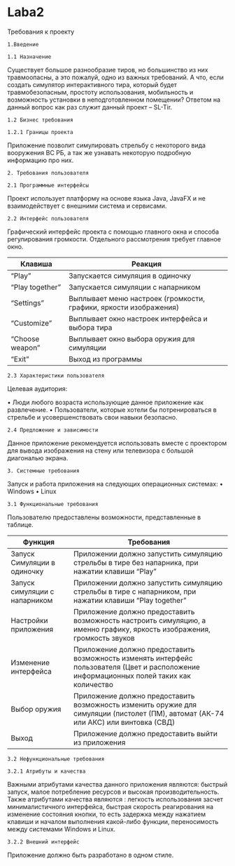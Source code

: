 # Laba2
Требования к проекту

	1.Введение

	1.1 Назначение 

Существует большое разнообразие тиров, но большинство из них травмоопасны, а это пожалуй, одно из важных требований.
А что, если создать симулятор интерактивного тира, который будет травмобезопасным, простоту использования, мобильность и возможность установки в неподготовленном помещении? Ответом на данный вопрос как раз служит данный проект – SL-Tir.

	1.2 Бизнес требования

	1.2.1 Границы проекта 
Приложение позволит симулировать стрельбу с некоторого вида вооружения ВС РБ, а так же узнавать некоторую подробную информацию про них.

	2. Требования пользователя

	2.1 Программные интерфейсы

Проект использует платформу на основе языка Java, JavaFX и не взаимодействует с внешними система и сервисами.

	2.2 Интерфейс пользователя

Графический интерфейс проекта с помощью  главного окна и способа регулирования громкости. Отдельного рассмотрения требует главное окно.

|Клавиша|Реакция
---|---
|“Play”|Запускается симуляция в одиночку|
|“Play together”|Запускается симуляции с напарником|
|“Settings”|Выплывает меню настроек (громкости, графики, яркости изображения)|
|“Customize”|Выплывает окно настроек интерфейса и выбора тира|
|“Choose weapon”|Выплывает окно выбора оружия для симуляции|
|“Exit”|Выход из программы|



	2.3 Характеристики пользователя

Целевая аудитория:

•	Люди любого возраста использующие данное приложение как развлечение.
•	Пользователи, которые хотели бы потренироваться в стрельбе и усовершенствовать свои навыки безопасно.

	2.4 Предложение и зависимости

Данное приложение рекомендуется использовать вместе с проектором для вывода изображения на стену или телевизора с большой диагональю экрана.

	3. Системные требования

Запуск и работа приложения на следующих операционных системах:
•	Windows
•	Linux

	3.1 Функциональные требования

Пользователю предоставлены возможности, представленные в таблице.

|Функция	| Требования|
---|---
|Запуск Симуляции в одиночку | Приложении должно запустить симуляцию стрельбы в тире без напарника, при нажатии клавиши “Play”|
|Запуск симуляции с напарником | Приложении должно запустить симуляцию стрельбы в тире с напарником, при нажатии клавиши “Play together” |
|Настройки приложения | Приложение должно предоставить возможность настроить симуляцию, а именно графику, яркость изображения, громкость звуков|
|Изменение интерфейса|Приложение должно предоставить возможность изменять интерфейс пользователя (Цвет и расположение информационных полей таких как количество|                      	   |патронов), а также выбор самого тира изменение места тира (поле либо помещение)|
|Выбор оружия | Приложение должно предоставить возможность изменить оружие для симуляции (пистолет (ПМ), автомат (АК-74 или АКС) или винтовка (СВД)|
|Выход | Приложение должно предоставить выйти из приложения|

	3.2 Нефункциональные требования

	3.2.1 Атрибуты и качества
	
Важными атрибутами качества данного приложения являются: быстрый запуск, малое потребление ресурсов и высокая производительность.
Также атрибутами качества являются : легкость использования засчет минималистичного интерфейса, быстрая скорость реагирования на изменение состояния кнопки, то есть задержка между нажатием клавиши и началом выполнения какой-либо функции, переносимость между системами Windows и Linux.

	3.2.2 Внешний интерфейс
	
Приложение должно быть разработано в одном стиле.

